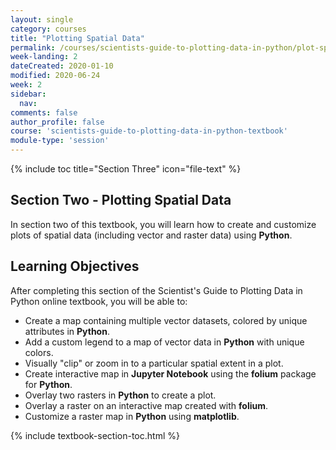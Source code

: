 ```yaml
---
layout: single
category: courses
title: "Plotting Spatial Data"
permalink: /courses/scientists-guide-to-plotting-data-in-python/plot-spatial-data/
week-landing: 2
dateCreated: 2020-01-10
modified: 2020-06-24
week: 2
sidebar:
  nav:
comments: false
author_profile: false
course: 'scientists-guide-to-plotting-data-in-python-textbook'
module-type: 'session'
---
```

{% include toc title="Section Three" icon="file-text" %}

<div class="notice--info" markdown="1">

## <i class="fa fa-ship" aria-hidden="true"></i> Section Two - Plotting Spatial Data

In section two of this textbook, you will learn how to create and customize plots of spatial data (including vector and raster data) using **Python**. 


## <i class="fa fa-graduation-cap" aria-hidden="true"></i> Learning Objectives

After completing this section of the Scientist's Guide to Plotting Data in Python online textbook, you will be able to:

* Create a map containing multiple vector datasets, colored by unique attributes in **Python**.
* Add a custom legend to a map of vector data in **Python** with unique colors.
* Visually "clip" or zoom in to a particular spatial extent in a plot.
* Create interactive map in **Jupyter Notebook** using the **folium** package for **Python**.
* Overlay two rasters in **Python** to create a plot.
* Overlay a raster on an interactive map created with **folium**.
* Customize a raster map in **Python** using **matplotlib**.

</div>

{% include textbook-section-toc.html %}

